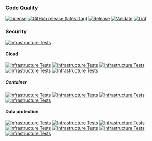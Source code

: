 ### Code Quality
[![License](https://img.shields.io/github/license/geekcell/terraform-aws-msk-cluster)](https://github.com/geekcell/terraform-aws-msk-cluster/blob/master/LICENSE)
[![GitHub release (latest tag)](https://img.shields.io/github/v/release/geekcell/terraform-aws-msk-cluster?logo=github&sort=semver)](https://github.com/geekcell/terraform-aws-msk-cluster/releases)
[![Release](https://github.com/geekcell/terraform-aws-msk-cluster/actions/workflows/release.yaml/badge.svg)](https://github.com/geekcell/terraform-aws-msk-cluster/actions/workflows/release.yaml)
[![Validate](https://github.com/geekcell/terraform-aws-msk-cluster/actions/workflows/validate.yaml/badge.svg)](https://github.com/geekcell/terraform-aws-msk-cluster/actions/workflows/validate.yaml)
[![Lint](https://github.com/geekcell/terraform-aws-msk-cluster/actions/workflows/linter.yaml/badge.svg)](https://github.com/geekcell/terraform-aws-msk-cluster/actions/workflows/linter.yaml)

### Security
[![Infrastructure Tests](https://www.bridgecrew.cloud/badges/github/geekcell/terraform-aws-msk-cluster/general)](https://www.bridgecrew.cloud/link/badge?vcs=github&fullRepo=geekcell%2Fterraform-aws-msk-cluster&benchmark=INFRASTRUCTURE+SECURITY)

#### Cloud
[![Infrastructure Tests](https://www.bridgecrew.cloud/badges/github/geekcell/terraform-aws-msk-cluster/cis_aws)](https://www.bridgecrew.cloud/link/badge?vcs=github&fullRepo=geekcell%2Fterraform-aws-msk-cluster&benchmark=CIS+AWS+V1.2)
[![Infrastructure Tests](https://www.bridgecrew.cloud/badges/github/geekcell/terraform-aws-msk-cluster/cis_aws_13)](https://www.bridgecrew.cloud/link/badge?vcs=github&fullRepo=geekcell%2Fterraform-aws-msk-cluster&benchmark=CIS+AWS+V1.3)
[![Infrastructure Tests](https://www.bridgecrew.cloud/badges/github/geekcell/terraform-aws-msk-cluster/cis_azure)](https://www.bridgecrew.cloud/link/badge?vcs=github&fullRepo=geekcell%2Fterraform-aws-msk-cluster&benchmark=CIS+AZURE+V1.1)
[![Infrastructure Tests](https://www.bridgecrew.cloud/badges/github/geekcell/terraform-aws-msk-cluster/cis_azure_13)](https://www.bridgecrew.cloud/link/badge?vcs=github&fullRepo=geekcell%2Fterraform-aws-msk-cluster&benchmark=CIS+AZURE+V1.3)
[![Infrastructure Tests](https://www.bridgecrew.cloud/badges/github/geekcell/terraform-aws-msk-cluster/cis_gcp)](https://www.bridgecrew.cloud/link/badge?vcs=github&fullRepo=geekcell%2Fterraform-aws-msk-cluster&benchmark=CIS+GCP+V1.1)

##### Container
[![Infrastructure Tests](https://www.bridgecrew.cloud/badges/github/geekcell/terraform-aws-msk-cluster/cis_kubernetes_16)](https://www.bridgecrew.cloud/link/badge?vcs=github&fullRepo=geekcell%2Fterraform-aws-msk-cluster&benchmark=CIS+KUBERNETES+V1.6)
[![Infrastructure Tests](https://www.bridgecrew.cloud/badges/github/geekcell/terraform-aws-msk-cluster/cis_eks_11)](https://www.bridgecrew.cloud/link/badge?vcs=github&fullRepo=geekcell%2Fterraform-aws-msk-cluster&benchmark=CIS+EKS+V1.1)
[![Infrastructure Tests](https://www.bridgecrew.cloud/badges/github/geekcell/terraform-aws-msk-cluster/cis_gke_11)](https://www.bridgecrew.cloud/link/badge?vcs=github&fullRepo=geekcell%2Fterraform-aws-msk-cluster&benchmark=CIS+GKE+V1.1)
[![Infrastructure Tests](https://www.bridgecrew.cloud/badges/github/geekcell/terraform-aws-msk-cluster/cis_kubernetes)](https://www.bridgecrew.cloud/link/badge?vcs=github&fullRepo=geekcell%2Fterraform-aws-msk-cluster&benchmark=CIS+KUBERNETES+V1.5)

#### Data protection
[![Infrastructure Tests](https://www.bridgecrew.cloud/badges/github/geekcell/terraform-aws-msk-cluster/soc2)](https://www.bridgecrew.cloud/link/badge?vcs=github&fullRepo=geekcell%2Fterraform-aws-msk-cluster&benchmark=SOC2)
[![Infrastructure Tests](https://www.bridgecrew.cloud/badges/github/geekcell/terraform-aws-msk-cluster/pci)](https://www.bridgecrew.cloud/link/badge?vcs=github&fullRepo=geekcell%2Fterraform-aws-msk-cluster&benchmark=PCI-DSS+V3.2)
[![Infrastructure Tests](https://www.bridgecrew.cloud/badges/github/geekcell/terraform-aws-msk-cluster/pci_dss_v321)](https://www.bridgecrew.cloud/link/badge?vcs=github&fullRepo=geekcell%2Fterraform-aws-msk-cluster&benchmark=PCI-DSS+V3.2.1)
[![Infrastructure Tests](https://www.bridgecrew.cloud/badges/github/geekcell/terraform-aws-msk-cluster/iso)](https://www.bridgecrew.cloud/link/badge?vcs=github&fullRepo=geekcell%2Fterraform-aws-msk-cluster&benchmark=ISO27001)
[![Infrastructure Tests](https://www.bridgecrew.cloud/badges/github/geekcell/terraform-aws-msk-cluster/nist)](https://www.bridgecrew.cloud/link/badge?vcs=github&fullRepo=geekcell%2Fterraform-aws-msk-cluster&benchmark=NIST-800-53)
[![Infrastructure Tests](https://www.bridgecrew.cloud/badges/github/geekcell/terraform-aws-msk-cluster/hipaa)](https://www.bridgecrew.cloud/link/badge?vcs=github&fullRepo=geekcell%2Fterraform-aws-msk-cluster&benchmark=HIPAA)
[![Infrastructure Tests](https://www.bridgecrew.cloud/badges/github/geekcell/terraform-aws-msk-cluster/fedramp_moderate)](https://www.bridgecrew.cloud/link/badge?vcs=github&fullRepo=geekcell%2Fterraform-aws-msk-cluster&benchmark=FEDRAMP+%28MODERATE%29)

